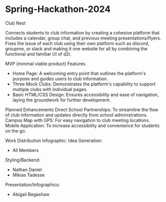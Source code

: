 # Spring-Hackathon-2024
Club Nest

Connects students to club information by creating a cohesive platform that includes a calendar, group chat, and previous meeting presentations/flyers. Fixes the issue of each club using their own platform such as discord, groupme, or slack and making it one website for all by combining the functional and familiar UI of d2l. 

MVP (minimal viable product) Features
- Home Page: A welcoming entry point that outlines the platform's purpose and guides users to club information.
- Three Mock Clubs: Demonstrates the platform's capability to support multiple clubs with individual pages.
- Basic HTML/CSS Design: Ensures accessibility and ease of navigation, laying the groundwork for further development.

Planned Enhancements
Direct School Partnerships: To streamline the flow of club information and updates directly from school administrations.
Campus Map with GPS: For easy navigation to club meeting locations.
Mobile Application: To increase accessibility and convenience for students on the go.


Work Distribution Infographic:
Idea Generation:
- All Members


Styling/Backend:
- Nathan Daniel
- Mikias Tadesse


Presentation/Infographics:
- Abigail Begashaw





